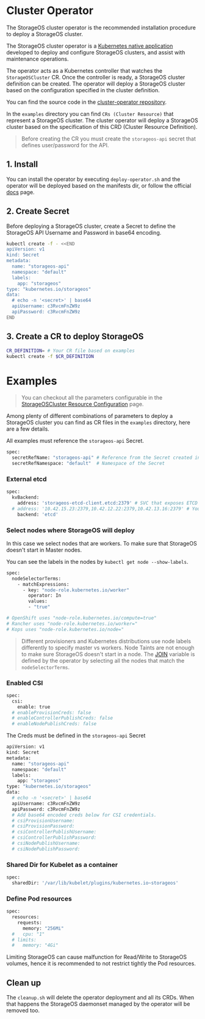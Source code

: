 # Cluster Operator

The StorageOS cluster operator is the recommended installation procedure to
deploy a StorageOS cluster.

The StorageOS cluster operator is a [Kubernetes native
application](https://kubernetes.io/docs/concepts/extend-kubernetes/extend-cluster/)
developed to deploy and configure StorageOS clusters, and assist with
maintenance operations.

The operator acts as a Kubernetes controller that watches the `StorageOSCluster`
CR. Once the controller is ready, a StorageOS cluster definition can be
created. The operator will deploy a StorageOS cluster based on the
configuration specified in the cluster definition.

You can find the source code in the [cluster-operator
repository](https://github.com/storageos/cluster-operator).

In the `examples` directory you can find `CRs (Cluster Resource)` that
represent a StorageOS cluster. The cluster operator will deploy a StorageOS
cluster based on the specification of this CRD (Cluster Resource Definition).

> Before creating the CR you must create the `storageos-api` secret that
> defines user/password for the API.

## 1. Install

You can install the operator by executing `deploy-operator.sh` and the operator
will be deployed based on the manifests dir, or follow the official
[docs](https://docs.storageos.com/docs/platforms/kubernetes/install/) page.

## 2. Create Secret
Before deploying a StorageOS cluster, create a Secret to define the StorageOS
API Username and Password in base64 encoding.

```bash
kubectl create -f - <<END
apiVersion: v1
kind: Secret
metadata:
  name: "storageos-api"
  namespace: "default"
  labels:
    app: "storageos"
type: "kubernetes.io/storageos"
data:
  # echo -n '<secret>' | base64
  apiUsername: c3RvcmFnZW9z
  apiPassword: c3RvcmFnZW9z
END
```

## 3. Create a CR to deploy StorageOS

```bash
CR_DEFINITION= # Your CR file based on examples
kubectl create -f $CR_DEFINITION
```

# Examples

> You can checkout all the parameters configurable in the [StorageOSCluster
> Resource
> Configuration](https://github.com/storageos/cluster-operator#storageoscluster-resource-configuration) page.

Among plenty of different combinations of parameters to deploy a StorageOS cluster you can
find as CR files in the `examples` directory, here are a few details.

All examples must reference the `storageos-api` Secret.

```bash
spec:
  secretRefName: "storageos-api" # Reference from the Secret created in the previous step
  secretRefNamespace: "default"  # Namespace of the Secret
```

### External etcd 

```bash
spec:
  kvBackend:
    address: 'storageos-etcd-client.etcd:2379' # SVC that exposes ETCD
  # address: '10.42.15.23:2379,10.42.12.22:2379,10.42.13.16:2379' # You can specify individual IPs of the etcd servers
    backend: 'etcd'
```

### Select nodes where StorageOS will deploy

In this case we select nodes that are workers. To make sure that StorageOS doesn't start in Master nodes. 

You can see the labels in the nodes by `kubectl get node --show-labels`.

```bash
spec:
  nodeSelectorTerms:
    - matchExpressions:
      - key: "node-role.kubernetes.io/worker"
        operator: In
        values:
        - "true"

# OpenShift uses "node-role.kubernetes.io/compute=true"
# Rancher uses "node-role.kubernetes.io/worker="
# Kops uses "node-role.kubernetes.io/node="
```

> Different provisioners and Kubernetes distributions use node labels
> differently to specify master vs workers. Node Taints are not enough to
> make sure StorageOS doesn't start in a node. The
> [JOIN](https://docs.storageos.com/docs/prerequisites/clusterdiscovery)
> variable is defined by the operator by selecting all the nodes that match the
> `nodeSelectorTerms`.

### Enabled CSI

```bash
spec:
  csi:
    enable: true
  # enableProvisionCreds: false
  # enableControllerPublishCreds: false
  # enableNodePublishCreds: false
```

The Creds must be defined in the `storageos-api` Secret

```bash
apiVersion: v1
kind: Secret
metadata:
  name: "storageos-api"
  namespace: "default"
  labels:
    app: "storageos"
type: "kubernetes.io/storageos"
data:
  # echo -n '<secret>' | base64
  apiUsername: c3RvcmFnZW9z
  apiPassword: c3RvcmFnZW9z
  # Add base64 encoded creds below for CSI credentials.
  # csiProvisionUsername:
  # csiProvisionPassword:
  # csiControllerPublishUsername:
  # csiControllerPublishPassword:
  # csiNodePublishUsername:
  # csiNodePublishPassword:
```

### Shared Dir for Kubelet as a container

```bash
spec:
  sharedDir: '/var/lib/kubelet/plugins/kubernetes.io~storageos'
```

### Define Pod resources

```bash
spec:
  resources:
    requests:
      memory: "256Mi"
  #   cpu: "1"
  # limits:
  #   memory: "4Gi"
```

Limiting StorageOS can cause malfunction for Read/Write to StorageOS volumes,
hence it is recommended to not restrict tightly the Pod resources.

## Clean up

The `cleanup.sh` will delete the operator deployment and all its CRDs. When
that happens the StorageOS daemonset managed by the operator will be removed
too.
